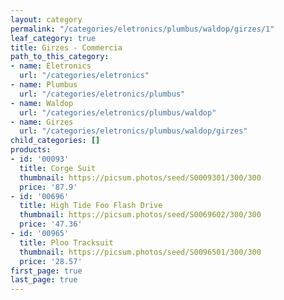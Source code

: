 ```yaml
---
layout: category
permalink: "/categories/eletronics/plumbus/waldop/girzes/1"
leaf_category: true
title: Girzes - Commercia
path_to_this_category:
- name: Eletronics
  url: "/categories/eletronics"
- name: Plumbus
  url: "/categories/eletronics/plumbus"
- name: Waldop
  url: "/categories/eletronics/plumbus/waldop"
- name: Girzes
  url: "/categories/eletronics/plumbus/waldop/girzes"
child_categories: []
products:
- id: '00093'
  title: Corge Suit
  thumbnail: https://picsum.photos/seed/S0009301/300/300
  price: '87.9'
- id: '00696'
  title: High Tide Foo Flash Drive
  thumbnail: https://picsum.photos/seed/S0069602/300/300
  price: '47.36'
- id: '00965'
  title: Ploo Tracksuit
  thumbnail: https://picsum.photos/seed/S0096501/300/300
  price: '28.57'
first_page: true
last_page: true
---
```


